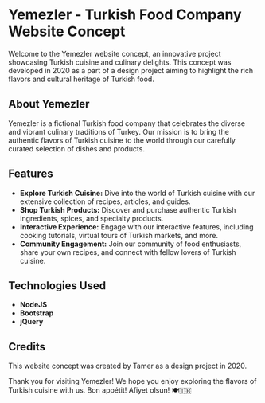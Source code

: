 # Yemezler - Turkish Food Company Website Concept

Welcome to the Yemezler website concept, an innovative project showcasing Turkish cuisine and culinary delights. This concept was developed in 2020 as a part of a design project aiming to highlight the rich flavors and cultural heritage of Turkish food.

## About Yemezler

Yemezler is a fictional Turkish food company that celebrates the diverse and vibrant culinary traditions of Turkey. Our mission is to bring the authentic flavors of Turkish cuisine to the world through our carefully curated selection of dishes and products.

## Features

- **Explore Turkish Cuisine:** Dive into the world of Turkish cuisine with our extensive collection of recipes, articles, and guides.
- **Shop Turkish Products:** Discover and purchase authentic Turkish ingredients, spices, and specialty products.
- **Interactive Experience:** Engage with our interactive features, including cooking tutorials, virtual tours of Turkish markets, and more.
- **Community Engagement:** Join our community of food enthusiasts, share your own recipes, and connect with fellow lovers of Turkish cuisine.

## Technologies Used

- **NodeJS**
- **Bootstrap**
- **jQuery**

## Credits

This website concept was created by Tamer as a design project in 2020.

Thank you for visiting Yemezler! We hope you enjoy exploring the flavors of Turkish cuisine with us. Bon appétit! Afiyet olsun! 🍽️🇹🇷
